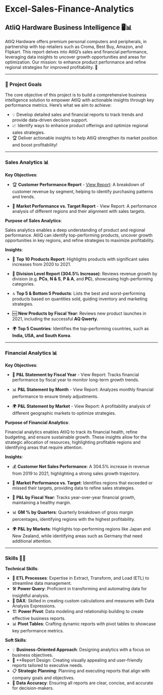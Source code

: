
# Excel-Sales-Finance-Analytics

## AtliQ Hardware Business Intelligence 🖥️📊
AtliQ Hardware offers premium personal computers and peripherals, in partnership with top retailers such as Croma, Best Buy, Amazon, and Flipkart. This report delves into AtliQ’s sales and financial performance, leveraging data insights to uncover growth opportunities and areas for optimization. Our mission: to enhance product performance and refine regional strategies for improved profitability. 🚀
***
### 🎯 Project Goals
The core objective of this project is to build a comprehensive business intelligence solution to empower AtliQ with actionable insights through key performance metrics. Here’s what we aim to achieve:

  * 💡 Develop detailed sales and financial reports to track trends and provide data-driven decision support.
  * 📈 Identify ways to enhance product offerings and optimize regional sales strategies.
  * 🏆 Deliver actionable insights to help AtliQ strengthen its market position and boost profitability!
***
### Sales Analytics 📊

**Key Objectives**:

  * 🏆 **Customer Performance Report** - [View Report]([https://github.com/krushna-nayak30101/Excel-Sales-Finance-Analytics/blob/main/Customer%20Performance%20Report.pdf]): A breakdown of customer revenue by segment, helping to identify purchasing patterns and trends.

  * 🎯 **Market Performance vs. Target Report** - View Report: A performance analysis of different regions and their alignment with sales targets.  

**Purpose of Sales Analytics**:

Sales analytics enables a deep understanding of product and regional performance. AtliQ can identify top-performing products, uncover growth opportunities in key regions, and refine strategies to maximize profitability.

**Insights**:

  * 🥇 **Top 10 Products Report**: Highlights products with significant sales increases from 2020 to 2021.

  * 🚀 **Division Level Report (304.5% Increase)**: Reviews revenue growth by division (e.g. **PCs**, **N & S**, **P & A**, and **PC**), showcasing high-performing categories.

  * 🔝 **Top 5 & Bottom 5 Products**: Lists the best and worst-performing products based on quantities sold, guiding inventory and marketing strategies.

  * 🆕 **New Products by Fiscal Year**: Reviews new product launches in 2021, including the successful **AQ Qwerty**.

  * 🌍 **Top 5 Countries**: Identifies the top-performing countries, such as **India, USA, and South Korea**.
***
### Financial Analytics 📊

**Key Objectives**:

  * 📅 **P&L Statement by Fiscal Year** - View Report: Tracks financial performance by fiscal year to monitor long-term growth trends.

  * 📊 **P&L Statement by Month** - View Report: Analyzes monthly financial performance to ensure timely adjustments.

  * 🌍 **P&L Statement by Market** - View Report: A profitability analysis of different geographic markets to optimize strategies.

**Purpose of Financial Analytics**:

Financial analytics enables AtliQ to track its financial health, refine budgeting, and ensure sustainable growth. These insights allow for the strategic allocation of resources, highlighting profitable regions and identifying areas that require attention.

**Insights**:

  * 💰 **Customer Net Sales Performance**: A 304.5% increase in revenue from 2019 to 2021, highlighting a strong sales growth trajectory.

  * 🎯 **Market Performance vs. Target**: Identifies regions that exceeded or missed their targets, providing data to refine sales strategies.

  * 📅 **P&L by Fiscal Year**: Tracks year-over-year financial growth, maintaining a healthy margin.

  * 📊 **GM % by Quarters**: Quarterly breakdown of gross margin percentages, identifying regions with the highest profitability.

  * 🌍 **P&L by Markets**: Highlights top-performing regions like Japan and New Zealand, while identifying areas such as Germany that need additional attention.
***
### Skills 🧑‍💻
**Technical Skills**:

  * 🔄 **ETL Processes**: Expertise in Extract, Transform, and Load (ETL) to streamline data management.
  * 🛠️ **Power Query**: Proficient in transforming and automating data for insightful analysis.
  * 🔢 **DAX**: Skilled in creating custom calculations and measures with Data Analysis Expressions.
  * 🏗️ **Power Pivot**: Data modeling and relationship building to create effective business reports.
  * 📊 **Pivot Tables**: Crafting dynamic reports with pivot tables to showcase key performance metrics.

**Soft Skills**:

  * 💡 **Business-Oriented Approach**: Designing analytics with a focus on business objectives.
  * 🎨 **Report Design: Creating visually appealing and user-friendly reports tailored to executive needs.
  * 📋 **Strategic Planning**: Planning and executing reports that align with company goals and objectives.
  * 🔎 **Data Accuracy**: Ensuring all reports are clear, concise, and accurate for decision-makers.
